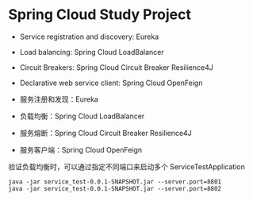 # Spring Cloud Study Project


- Service registration and discovery: Eureka
- Load balancing: Spring Cloud LoadBalancer
- Circuit Breakers: Spring Cloud Circuit Breaker Resilience4J
- Declarative web service client: Spring Cloud OpenFeign


- 服务注册和发现：Eureka
- 负载均衡：Spring Cloud LoadBalancer
- 服务熔断：Spring Cloud Circuit Breaker Resilience4J
- 服务客户端：Spring Cloud OpenFeign


验证负载均衡时，可以通过指定不同端口来启动多个 ServiceTestApplication


```
java -jar service_test-0.0.1-SNAPSHOT.jar --server.port=8801
java -jar service_test-0.0.1-SNAPSHOT.jar --server.port=8802
```
